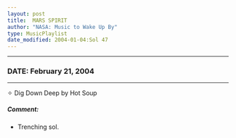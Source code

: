 ```yaml
---
layout: post
title:  MARS SPIRIT
author: "NASA: Music to Wake Up By"
type: MusicPlaylist
date_modified: 2004-01-04:Sol 47
---
```


----
### DATE: February 21, 2004
----
✧ Dig Down Deep by Hot Soup

##### Comment:
* Trenching sol.
